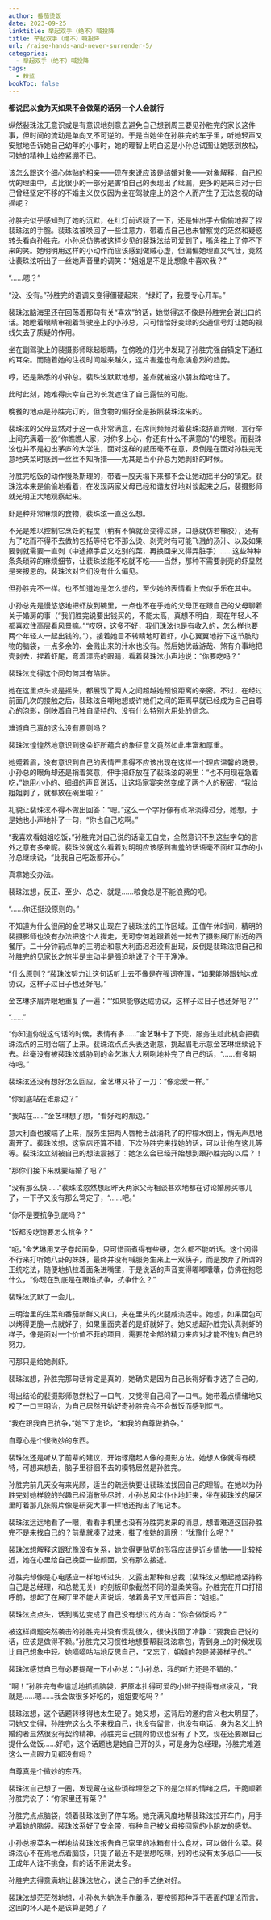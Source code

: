 ```yaml
---
author: 番茄烫饭
date: 2023-09-25
linktitle: 举起双手（绝不）喊投降
title: 举起双手（绝不）喊投降
url: /raise-hands-and-never-surrender-5/
categories:
  - 举起双手（绝不）喊投降
tags:
  - 粉蓝
bookToc: false
---
```


**都说民以食为天如果不会做菜的话另一个人会就行**

<!--more-->


纵然裴珠泫无意识或是有意识地刻意去避免自己想到周三要见孙胜完的家长这件事，但时间的流动是单向又不可逆的。于是当她坐在孙胜完的车子里，听她轻声又安慰地告诉她自己幼年的小事时，她的理智上明白这是小孙总试图让她感到放松，可她的精神上始终紧绷不已。

该怎么跟这个细心体贴的相亲——现在来说应该是结婚对象——对象解释，自己担忧的理由中，占比很小的一部分是害怕自己的表现出了纰漏，更多的是来自对于自己曾经坚定不移的不婚主义仅仅因为坐在驾驶座上的这个人而产生了无法忽视的动摇呢？

孙胜完似乎感知到了她的沉默，在红灯前迟疑了一下，还是伸出手去偷偷地捏了捏裴珠泫的手腕。裴珠泫被唤回了一些注意力，带着点自己也未曾察觉的茫然和疑惑转头看向孙胜完。小孙总仿佛被这样少见的裴珠泫给可爱到了，嘴角挂上了停不下来的笑。她明明用这样的小动作而应该感到做贼心虚，但偏偏她理直又气壮，竟然让裴珠泫听出了一丝她声音里的调笑：“姐姐是不是比想象中喜欢我？”

“……嗯？”

“没、没有。”孙胜完的语调又变得僵硬起来，“绿灯了，我要专心开车。”

裴珠泫脑海里还在回荡着那句有关“喜欢”的话，她觉得这不像是孙胜完会说出口的话。她瞪着眼睛审视着驾驶座上的小孙总，只可惜恰好变绿的交通信号灯让她的视线失去了质疑的作用。

坐在副驾驶上的裴摄影师眯起眼睛，在傍晚的灯光中发现了孙胜完强自镇定下通红的耳朵。而随着她的注视时间越来越久，这片害羞也有愈演愈烈的趋势。

哼，还是熟悉的小孙总。裴珠泫默默地想，差点就被这小朋友给呛住了。

此时此刻，她难得庆幸自己的长发遮住了自己露怯的可能。
 


晚餐的地点是孙胜完订的，但食物的偏好全是按照裴珠泫来的。

裴珠泫的父母显然对于这一点非常满意，在席间频频对着裴珠泫挤眉弄眼，言行举止间充满着一股“你瞧瞧人家，对你多上心，你还有什么不满意的”的埋怨。而裴珠泫也并不是初出茅庐的大学生，面对这样的威压毫不在意，反倒是在面对孙胜完无意地夹菜时感到一丝丝不知所措——尤其是当小孙总为她剥虾的时候。

孙胜完吃饭的动作慢条斯理的，带着一股天塌下来都不会让她动摇半分的镇定。裴珠泫本来是偷偷地看着，在发现两家父母已经和谐友好地对谈起来之后，裴摄影师就光明正大地观察起来。

虾是种非常麻烦的食物，裴珠泫一直这么想。

不光是难以控制它烹饪的程度（稍有不慎就会变得过熟，口感就仿若橡胶），还有为了吃而不得不去做的包括等待它不那么烫、剥壳时有可能飞溅的汤汁、以及如果要剥就需要一直剥（中途擦手后又吃别的菜，再换回来又得弄脏手）……这些种种条条琐碎的麻烦细节，让裴珠泫能不吃就不吃——当然，那种不需要剥壳的虾显然是来报恩的，裴珠泫对它们没有什么偏见。

但孙胜完不一样。也不知道她是怎么想的，至少她的表情看上去似乎乐在其中。

小孙总先是慢悠悠地把虾放到碗里，一点也不在乎她的父母正在跟自己的父母聊着关于婚房的事（“我们胜完说要出钱买的，不能太高，真想不明白，现在年轻人不都喜欢住高层看风景嘛。”“哎呀，这多不好，我们珠泫也是有收入的，怎么样也要两个年轻人一起出钱的。”）。接着她目不转睛地盯着虾，小心翼翼地拧下这节肢动物的脑袋，一点多余的、会溅出来的汁水也没有。然后她优哉游哉、煞有介事地把壳剥去，捏着虾尾，弯着漂亮的眼睛，看着裴珠泫小声地说：“你要吃吗？”

裴珠泫觉得这个问句何其有陷阱。

她在这里点头或是摇头，都展现了两人之间超越她预设距离的亲密。不过，在经过前面几次的接触之后，裴珠泫自嘲地想或许她们之间的距离早就已经成为自己自尊心的泡影，倒映着自己独自坚持的、没有什么特别大用处的信念。

难道自己真的这么没有原则吗？

裴珠泫惶惶然地意识到这朵虾所蕴含的象征意义竟然如此丰富和厚重。

她蹙着眉，没有意识到自己的表情严肃得不应该出现在这样一个理应温馨的场景。小孙总的眼角却还是捎着笑意，伸手把虾放在了裴珠泫的碗里：“也不用现在急着吃，”她用小小的、细细的声音说话，让这场家宴突然变成了两个人的秘密，“我给姐姐剥了，就都放在碗里啦？”

礼貌让裴珠泫不得不做出回答：“嗯。”这么一个字好像有点冷淡得过分，她想，于是她也小声地补了一句，“你也自己吃啊。”

“我喜欢看姐姐吃饭，”孙胜完对自己说的话毫无自觉，全然意识不到这些字句的言外之意有多亲昵。裴珠泫就这么看着对明明应该感到害羞的话语毫不面红耳赤的小孙总继续说，“比我自己吃饭都开心。”

真拿她没办法。

裴珠泫想，反正、至少、总之、就是……粮食总是不能浪费的吧。
 


“……你还挺没原则的。”

不知道为什么很闲的金艺琳又出现在了裴珠泫的工作区域。正值午休时间，精明的裴摄影师也没有办法把这个人撵走，无可奈何地跟着她一起去了摄影展厅附近的西餐厅。二十分钟前点单的三明治和意大利面迟迟没有出现，反倒是裴珠泫把自己和孙胜完的见家长之旅半是主动半是强迫地说了个干干净净。

“什么原则？”裴珠泫努力让这句话听上去不像是在强词夺理，“如果能够跟她达成协议，这样子过日子也还好吧。”

金艺琳挤眉弄眼地重复了一遍：“‘如果能够达成协议，这样子过日子也还好吧？’”

“……”

“你知道你说这句话的时候，表情有多……”金艺琳卡了下壳，服务生趁此机会把裴珠泫点的三明治端了上来。裴珠泫点点头表达谢意，挑起眉毛示意金艺琳继续说下去。丝毫没有被裴珠泫威胁到的金艺琳大大咧咧地补完了自己的话，“……有多期待吧。”

裴珠泫还没有想好怎么回应，金艺琳又补了一刀：“像恋爱一样。”

“你到底站在谁那边？”

“我站在……”金艺琳想了想，“看好戏的那边。”

意大利面也被端了上来，服务生把两人唇枪舌战消耗了的柠檬水倒上，悄无声息地离开了。裴珠泫想，这家店还算不错，下次孙胜完来找她的话，可以让他在这儿等等。裴珠泫立刻被自己的想法震撼了：她怎么会已经开始想到跟孙胜完的以后？！

“那你们接下来就要结婚了吧？”

“没有那么快……”裴珠泫忽然想起昨天两家父母相谈甚欢地都在讨论婚房买哪儿了，一下子又没有那么笃定了，“……吧。”

“你不是要抗争到底吗？”

“饭都没吃饱要怎么抗争？”

“呃，”金艺琳用叉子卷起面条，只可惜面煮得有些硬，怎么都不能听话。这个闲得不行来打听她八卦的妹妹，最终并没有喊服务生来上一双筷子，而是放弃了所谓的正统吃法，随便地扒拉着面条进嘴里，于是说话的声音变得嘟嘟囔囔，仿佛在抱怨什么，“你现在到底是在跟谁抗争，抗争什么？”

裴珠泫沉默了一会儿。

三明治里的生菜和番茄新鲜又爽口，夹在里头的火腿咸淡适中。她想，如果面包可以烤得更脆一点就好了，如果里面夹着的是虾就好了。她又想起孙胜完认真剥虾的样子，像是面对一个价值不菲的项目，需要花全部的精力来应对才能不愧对自己的努力。

可那只是给她剥虾。

裴珠泫想，孙胜完那句话肯定是真的，她确实是因为自己长得好看才选了自己的。

得出结论的裴摄影师忽然松了一口气，又觉得自己闷了一口气。她带着点情绪地又咬了一口三明治，为自己居然开始好奇孙胜完会不会做饭而感到怄气。

“我在跟我自己抗争，”她下了定论，“和我的自尊做抗争。”
 


自尊心是个很微妙的东西。

裴珠泫还是听从了前辈的建议，开始琢磨起人像的摄影方法。她想人像就得有模特，可想来想去，脑子里徘徊不去的模特居然是孙胜完。

孙胜完前几天没有来光顾，适当的疏远快要让裴珠泫找回自己的理智。在她以为孙胜完对她样貌的兴趣已经消散殆尽时，小孙总风尘仆仆地赶来，坐在裴珠泫的展区里盯着那几张照片像是研究大事一样地还掏出了笔记本。

裴珠泫远远地看了一眼，看看手机里也没有孙胜完发来的消息，想着难道这回孙胜完不是来找自己的？前辈就凑了过来，推了推她的肩膀：“犹豫什么呢？”

裴珠泫想解释这跟犹豫没有关系，她觉得更贴切的形容应该是近乡情怯——比较接近，她在心里给自己挽回一些颜面，没有那么接近。

孙胜完却像是心电感应一样地转过头，又露出那种和总裁（裴珠泫又想起她坚持称自己是总经理，和总裁无关）的刻板印象截然不同的温柔笑容。孙胜完在开口打招呼前，想起了在展厅里不能大声说话，皱着鼻子又压低声音：“姐姐。”

裴珠泫点点头，话到嘴边变成了自己没有想过的方向：“你会做饭吗？”

被这样问题突然袭击的孙胜完并没有慌乱很久，很快找回了冷静：“要我自己说的话，应该是做得不赖。”孙胜完又习惯性地想要帮裴珠泫拿包，背到身上的时候发现比自己想象中轻。她嘀嘀咕咕地反思自己，“又忘了，姐姐的包是装装样子的。”

裴珠泫感觉自己有必要提醒一下小孙总：“小孙总，我的听力还是不错的。”

“啊！”孙胜完有些尴尬地抓抓脑袋，把原本扎得可爱的小辫子挠得有点凌乱，“我就是……嗯……我会做很多好吃的，姐姐要吃吗？”

裴珠泫想，这个话题转移得也太生硬了。她又想，这背后的邀约含义也太明显了。可她又觉得，孙胜完这么久不来找自己，也没有留言，也没有电话，身为名义上的婚约者显然很没有契约精神。孙胜完自己提的协议也没有了下文，现在还要跟自己提什么做饭……好吧，这个话题也是她自己开的头，可是身为总经理，孙胜完难道这么一点眼力见都没有吗？

自尊真是个微妙的东西。

裴珠泫自己想了一圈，发现藏在这些琐碎埋怨之下的是怎样的情绪之后，干脆顺着孙胜完说了：“你家里还有菜？”

孙胜完点点脑袋，领着裴珠泫到了停车场。她充满风度地帮裴珠泫拉开车门，用手护着她的脑袋。裴珠泫系好了安全带，有种自己被父母接回家的小朋友的感觉。

小孙总报菜名一样地给裴珠泫报告自己家里的冰箱有什么食材，可以做什么菜。裴珠泫心不在焉地点着脑袋，只提了最近不是很想吃辣，别的也没有太多忌口——反正成年人谁不挑食，有的话不用说太多。

孙胜完志得意满地让裴珠泫放心，说自己的手艺绝对好。
 


裴珠泫却茫茫然地想，小孙总为她洗手作羹汤，要按照那种浮于表面的理论而言，这回的坏人是不是该算是她了？
